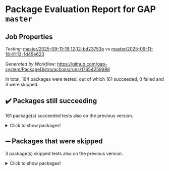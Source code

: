 # Package Evaluation Report for GAP `master`

## Job Properties

*Testing:* [master/2025-09-11-19:12:12-bd23753e](https://github.com/gap-system/PackageDistro/blob/data/reports/master/2025-09-11-19:12:12-bd23753e) vs [master/2025-09-11-18:41:13-1d45e623](https://github.com/gap-system/PackageDistro/blob/data/reports/master/2025-09-11-18:41:13-1d45e623)

*Generated by Workflow:* https://github.com/gap-system/PackageDistro/actions/runs/17654259988

In total, 164 packages were tested, out of which 161 succeeded, 0 failed and 3 were skipped.

## :heavy_check_mark: Packages still succeeding

161 package(s) succeeded tests also on the previous version.
<details><summary>Click to show packages!</summary>

- 4ti2interface 2024.11-01 [(success)](https://github.com/gap-system/PackageDistro/actions/runs/17654259988/job/50173445070)
- ace 5.7.0 [(success)](https://github.com/gap-system/PackageDistro/actions/runs/17654259988/job/50173445069)
- aclib 1.3.3 [(success)](https://github.com/gap-system/PackageDistro/actions/runs/17654259988/job/50173445101)
- agt 0.3.1 [(success)](https://github.com/gap-system/PackageDistro/actions/runs/17654259988/job/50173445096)
- alco 1.1.2 [(success)](https://github.com/gap-system/PackageDistro/actions/runs/17654259988/job/50173445082)
- alnuth 3.2.1 [(success)](https://github.com/gap-system/PackageDistro/actions/runs/17654259988/job/50173445078)
- anupq 3.3.2 [(success)](https://github.com/gap-system/PackageDistro/actions/runs/17654259988/job/50173445105)
- atlasrep 2.1.9 [(success)](https://github.com/gap-system/PackageDistro/actions/runs/17654259988/job/50173445087)
- autodoc 2025.05.09 [(success)](https://github.com/gap-system/PackageDistro/actions/runs/17654259988/job/50173445083)
- automata 1.16 [(success)](https://github.com/gap-system/PackageDistro/actions/runs/17654259988/job/50173445115)
- automgrp 1.3.3 [(success)](https://github.com/gap-system/PackageDistro/actions/runs/17654259988/job/50173445104)
- autpgrp 1.11.1 [(success)](https://github.com/gap-system/PackageDistro/actions/runs/17654259988/job/50173445109)
- cap 2025.08-03 [(success)](https://github.com/gap-system/PackageDistro/actions/runs/17654259988/job/50173445114)
- caratinterface 2.3.7 [(success)](https://github.com/gap-system/PackageDistro/actions/runs/17654259988/job/50173445099)
- cddinterface 2025.06.24 [(success)](https://github.com/gap-system/PackageDistro/actions/runs/17654259988/job/50173445102)
- circle 1.6.6 [(success)](https://github.com/gap-system/PackageDistro/actions/runs/17654259988/job/50173445094)
- classicpres 1.22 [(success)](https://github.com/gap-system/PackageDistro/actions/runs/17654259988/job/50173445147)
- cohomolo 1.6.11 [(success)](https://github.com/gap-system/PackageDistro/actions/runs/17654259988/job/50173445127)
- congruence 1.2.7 [(success)](https://github.com/gap-system/PackageDistro/actions/runs/17654259988/job/50173445116)
- corefreesub 0.6 [(success)](https://github.com/gap-system/PackageDistro/actions/runs/17654259988/job/50173445138)
- corelg 1.57 [(success)](https://github.com/gap-system/PackageDistro/actions/runs/17654259988/job/50173445123)
- crime 1.6 [(success)](https://github.com/gap-system/PackageDistro/actions/runs/17654259988/job/50173445173)
- crisp 1.4.8 [(success)](https://github.com/gap-system/PackageDistro/actions/runs/17654259988/job/50173445129)
- crypting 0.10.6 [(success)](https://github.com/gap-system/PackageDistro/actions/runs/17654259988/job/50173445150)
- cryst 4.1.29 [(success)](https://github.com/gap-system/PackageDistro/actions/runs/17654259988/job/50173445163)
- crystcat 1.1.10 [(success)](https://github.com/gap-system/PackageDistro/actions/runs/17654259988/job/50173445124)
- ctbllib 1.3.11 [(success)](https://github.com/gap-system/PackageDistro/actions/runs/17654259988/job/50173445160)
- cubefree 1.21 [(success)](https://github.com/gap-system/PackageDistro/actions/runs/17654259988/job/50173445119)
- curlinterface 2.4.2 [(success)](https://github.com/gap-system/PackageDistro/actions/runs/17654259988/job/50173445148)
- cvec 2.8.4 [(success)](https://github.com/gap-system/PackageDistro/actions/runs/17654259988/job/50173445149)
- datastructures 0.3.3 [(success)](https://github.com/gap-system/PackageDistro/actions/runs/17654259988/job/50173445168)
- deepthought 1.0.9 [(success)](https://github.com/gap-system/PackageDistro/actions/runs/17654259988/job/50173445194)
- design 1.8.2 [(success)](https://github.com/gap-system/PackageDistro/actions/runs/17654259988/job/50173445243)
- difsets 2.3.1 [(success)](https://github.com/gap-system/PackageDistro/actions/runs/17654259988/job/50173445253)
- digraphs 1.12.1 [(success)](https://github.com/gap-system/PackageDistro/actions/runs/17654259988/job/50173445188)
- edim 1.3.8 [(success)](https://github.com/gap-system/PackageDistro/actions/runs/17654259988/job/50173445141)
- example 4.4.1 [(success)](https://github.com/gap-system/PackageDistro/actions/runs/17654259988/job/50173445229)
- examplesforhomalg 2023.10-01 [(success)](https://github.com/gap-system/PackageDistro/actions/runs/17654259988/job/50173445135)
- factint 1.6.3 [(success)](https://github.com/gap-system/PackageDistro/actions/runs/17654259988/job/50173445182)
- ferret 1.0.15 [(success)](https://github.com/gap-system/PackageDistro/actions/runs/17654259988/job/50173445134)
- fga 1.5.0 [(success)](https://github.com/gap-system/PackageDistro/actions/runs/17654259988/job/50173445181)
- fining 1.5.6 [(success)](https://github.com/gap-system/PackageDistro/actions/runs/17654259988/job/50173445241)
- float 1.0.9 [(success)](https://github.com/gap-system/PackageDistro/actions/runs/17654259988/job/50173445208)
- format 1.4.4 [(success)](https://github.com/gap-system/PackageDistro/actions/runs/17654259988/job/50173445404)
- forms 1.2.13 [(success)](https://github.com/gap-system/PackageDistro/actions/runs/17654259988/job/50173445219)
- fplsa 1.2.7 [(success)](https://github.com/gap-system/PackageDistro/actions/runs/17654259988/job/50173445223)
- fr 2.4.13 [(success)](https://github.com/gap-system/PackageDistro/actions/runs/17654259988/job/50173445267)
- francy 2.0.3 [(success)](https://github.com/gap-system/PackageDistro/actions/runs/17654259988/job/50173445224)
- fwtree 1.3 [(success)](https://github.com/gap-system/PackageDistro/actions/runs/17654259988/job/50173445261)
- gapdoc 1.6.7 [(success)](https://github.com/gap-system/PackageDistro/actions/runs/17654259988/job/50173445216)
- gauss 2024.11-01 [(success)](https://github.com/gap-system/PackageDistro/actions/runs/17654259988/job/50173445273)
- gaussforhomalg 2024.08-01 [(success)](https://github.com/gap-system/PackageDistro/actions/runs/17654259988/job/50173445210)
- gbnp 1.1.0 [(success)](https://github.com/gap-system/PackageDistro/actions/runs/17654259988/job/50173445222)
- generalizedmorphismsforcap 2025.08-01 [(success)](https://github.com/gap-system/PackageDistro/actions/runs/17654259988/job/50173445254)
- genss 1.6.9 [(success)](https://github.com/gap-system/PackageDistro/actions/runs/17654259988/job/50173445250)
- gradedmodules 2024.12-01 [(success)](https://github.com/gap-system/PackageDistro/actions/runs/17654259988/job/50173445242)
- gradedringforhomalg 2024.07-01 [(success)](https://github.com/gap-system/PackageDistro/actions/runs/17654259988/job/50173445239)
- grape 4.9.3 [(success)](https://github.com/gap-system/PackageDistro/actions/runs/17654259988/job/50173445237)
- groupoids 1.79 [(success)](https://github.com/gap-system/PackageDistro/actions/runs/17654259988/job/50173445245)
- grpconst 2.6.5 [(success)](https://github.com/gap-system/PackageDistro/actions/runs/17654259988/job/50173445226)
- guarana 0.96.3 [(success)](https://github.com/gap-system/PackageDistro/actions/runs/17654259988/job/50173445228)
- guava 3.20 [(success)](https://github.com/gap-system/PackageDistro/actions/runs/17654259988/job/50173445238)
- hap 1.70 [(success)](https://github.com/gap-system/PackageDistro/actions/runs/17654259988/job/50173445233)
- hapcryst 0.1.15 [(success)](https://github.com/gap-system/PackageDistro/actions/runs/17654259988/job/50173445281)
- hecke 1.5.4 [(success)](https://github.com/gap-system/PackageDistro/actions/runs/17654259988/job/50173445252)
- help 4.0 [(success)](https://github.com/gap-system/PackageDistro/actions/runs/17654259988/job/50173445213)
- homalg 2024.01-01 [(success)](https://github.com/gap-system/PackageDistro/actions/runs/17654259988/job/50173445287)
- homalgtocas 2025.08-01 [(success)](https://github.com/gap-system/PackageDistro/actions/runs/17654259988/job/50173445272)
- ibnp 0.17 [(success)](https://github.com/gap-system/PackageDistro/actions/runs/17654259988/job/50173445279)
- idrel 2.48 [(success)](https://github.com/gap-system/PackageDistro/actions/runs/17654259988/job/50173445249)
- images 1.3.3 [(success)](https://github.com/gap-system/PackageDistro/actions/runs/17654259988/job/50173445256)
- inducereduce 1.1 [(success)](https://github.com/gap-system/PackageDistro/actions/runs/17654259988/job/50173445251)
- intpic 0.4.0 [(success)](https://github.com/gap-system/PackageDistro/actions/runs/17654259988/job/50173445240)
- io 4.9.3 [(success)](https://github.com/gap-system/PackageDistro/actions/runs/17654259988/job/50173445282)
- io_forhomalg 2023.02-04 [(success)](https://github.com/gap-system/PackageDistro/actions/runs/17654259988/job/50173445265)
- irredsol 1.4.4 [(success)](https://github.com/gap-system/PackageDistro/actions/runs/17654259988/job/50173445295)
- json 2.2.3 [(success)](https://github.com/gap-system/PackageDistro/actions/runs/17654259988/job/50173445269)
- jupyterkernel 1.5.1 [(success)](https://github.com/gap-system/PackageDistro/actions/runs/17654259988/job/50173445264)
- jupyterviz 1.5.6 [(success)](https://github.com/gap-system/PackageDistro/actions/runs/17654259988/job/50173445308)
- kan 1.37 [(success)](https://github.com/gap-system/PackageDistro/actions/runs/17654259988/job/50173445268)
- kbmag 1.5.11 [(success)](https://github.com/gap-system/PackageDistro/actions/runs/17654259988/job/50173445209)
- laguna 3.9.7 [(success)](https://github.com/gap-system/PackageDistro/actions/runs/17654259988/job/50173445290)
- liealgdb 2.2.1 [(success)](https://github.com/gap-system/PackageDistro/actions/runs/17654259988/job/50173445235)
- liepring 2.9.1 [(success)](https://github.com/gap-system/PackageDistro/actions/runs/17654259988/job/50173445270)
- liering 2.4.2 [(success)](https://github.com/gap-system/PackageDistro/actions/runs/17654259988/job/50173445259)
- linearalgebraforcap 2025.08-02 [(success)](https://github.com/gap-system/PackageDistro/actions/runs/17654259988/job/50173445231)
- lins 0.9 [(success)](https://github.com/gap-system/PackageDistro/actions/runs/17654259988/job/50173445278)
- localizeringforhomalg 2023.10-01 [(success)](https://github.com/gap-system/PackageDistro/actions/runs/17654259988/job/50173445292)
- loops 3.4.4 [(success)](https://github.com/gap-system/PackageDistro/actions/runs/17654259988/job/50173445293)
- lpres 1.1.1 [(success)](https://github.com/gap-system/PackageDistro/actions/runs/17654259988/job/50173445320)
- majoranaalgebras 1.5.2 [(success)](https://github.com/gap-system/PackageDistro/actions/runs/17654259988/job/50173445325)
- mapclass 1.4.6 [(success)](https://github.com/gap-system/PackageDistro/actions/runs/17654259988/job/50173445313)
- matgrp 0.72 [(success)](https://github.com/gap-system/PackageDistro/actions/runs/17654259988/job/50173445309)
- matricesforhomalg 2025.09-01 [(success)](https://github.com/gap-system/PackageDistro/actions/runs/17654259988/job/50173445271)
- modisom 3.0.0 [(success)](https://github.com/gap-system/PackageDistro/actions/runs/17654259988/job/50173445303)
- modulepresentationsforcap 2025.08-02 [(success)](https://github.com/gap-system/PackageDistro/actions/runs/17654259988/job/50173445276)
- modules 2024.12-01 [(success)](https://github.com/gap-system/PackageDistro/actions/runs/17654259988/job/50173445618)
- monoidalcategories 2025.08-02 [(success)](https://github.com/gap-system/PackageDistro/actions/runs/17654259988/job/50173445326)
- nconvex 2024.12-01 [(success)](https://github.com/gap-system/PackageDistro/actions/runs/17654259988/job/50173445331)
- nilmat 1.4.2 [(success)](https://github.com/gap-system/PackageDistro/actions/runs/17654259988/job/50173445318)
- nock 1.5 [(success)](https://github.com/gap-system/PackageDistro/actions/runs/17654259988/job/50173445324)
- normalizinterface 1.4.1 [(success)](https://github.com/gap-system/PackageDistro/actions/runs/17654259988/job/50173445300)
- nq 2.5.11 [(success)](https://github.com/gap-system/PackageDistro/actions/runs/17654259988/job/50173445333)
- numericalsgps 1.4.0 [(success)](https://github.com/gap-system/PackageDistro/actions/runs/17654259988/job/50173445312)
- openmath 11.5.3 [(success)](https://github.com/gap-system/PackageDistro/actions/runs/17654259988/job/50173445370)
- orb 5.0.1 [(success)](https://github.com/gap-system/PackageDistro/actions/runs/17654259988/job/50173445337)
- packagemanager 1.6.3 [(success)](https://github.com/gap-system/PackageDistro/actions/runs/17654259988/job/50173445360)
- patternclass 2.4.5 [(success)](https://github.com/gap-system/PackageDistro/actions/runs/17654259988/job/50173445355)
- permut 2.0.5 [(success)](https://github.com/gap-system/PackageDistro/actions/runs/17654259988/job/50173445327)
- polenta 1.3.11 [(success)](https://github.com/gap-system/PackageDistro/actions/runs/17654259988/job/50173445398)
- polycyclic 2.17 [(success)](https://github.com/gap-system/PackageDistro/actions/runs/17654259988/job/50173445361)
- polymaking 0.8.7 [(success)](https://github.com/gap-system/PackageDistro/actions/runs/17654259988/job/50173445329)
- primgrp 4.0.0 [(success)](https://github.com/gap-system/PackageDistro/actions/runs/17654259988/job/50173445340)
- profiling 2.6.2 [(success)](https://github.com/gap-system/PackageDistro/actions/runs/17654259988/job/50173445347)
- qdistrnd 0.9.5 [(success)](https://github.com/gap-system/PackageDistro/actions/runs/17654259988/job/50173445321)
- qpa 1.35 [(success)](https://github.com/gap-system/PackageDistro/actions/runs/17654259988/job/50173445304)
- quagroup 1.8.4 [(success)](https://github.com/gap-system/PackageDistro/actions/runs/17654259988/job/50173445366)
- radiroot 2.9 [(success)](https://github.com/gap-system/PackageDistro/actions/runs/17654259988/job/50173445451)
- rcwa 4.7.1 [(success)](https://github.com/gap-system/PackageDistro/actions/runs/17654259988/job/50173445332)
- rds 1.8 [(success)](https://github.com/gap-system/PackageDistro/actions/runs/17654259988/job/50173445319)
- recog 1.4.4 [(success)](https://github.com/gap-system/PackageDistro/actions/runs/17654259988/job/50173445335)
- repndecomp 1.3.0 [(success)](https://github.com/gap-system/PackageDistro/actions/runs/17654259988/job/50173445351)
- repsn 3.1.2 [(success)](https://github.com/gap-system/PackageDistro/actions/runs/17654259988/job/50173445352)
- resclasses 4.7.3 [(success)](https://github.com/gap-system/PackageDistro/actions/runs/17654259988/job/50173445348)
- ringsforhomalg 2024.11-02 [(success)](https://github.com/gap-system/PackageDistro/actions/runs/17654259988/job/50173445364)
- sco 2023.08-01 [(success)](https://github.com/gap-system/PackageDistro/actions/runs/17654259988/job/50173445376)
- scscp 2.4.4 [(success)](https://github.com/gap-system/PackageDistro/actions/runs/17654259988/job/50173445369)
- semigroups 5.5.4 [(success)](https://github.com/gap-system/PackageDistro/actions/runs/17654259988/job/50173445353)
- sglppow 2.4 [(success)](https://github.com/gap-system/PackageDistro/actions/runs/17654259988/job/50173445377)
- sgpviz 0.999.6 [(success)](https://github.com/gap-system/PackageDistro/actions/runs/17654259988/job/50173445426)
- simpcomp 2.1.14 [(success)](https://github.com/gap-system/PackageDistro/actions/runs/17654259988/job/50173445388)
- singular 2025.08.26 [(success)](https://github.com/gap-system/PackageDistro/actions/runs/17654259988/job/50173445350)
- sl2reps 1.1 [(success)](https://github.com/gap-system/PackageDistro/actions/runs/17654259988/job/50173445354)
- sla 1.6.2 [(success)](https://github.com/gap-system/PackageDistro/actions/runs/17654259988/job/50173445419)
- smallantimagmas 0.4.1 [(success)](https://github.com/gap-system/PackageDistro/actions/runs/17654259988/job/50173445385)
- smallgrp 1.5.4 [(success)](https://github.com/gap-system/PackageDistro/actions/runs/17654259988/job/50173445415)
- smallsemi 0.7.2 [(success)](https://github.com/gap-system/PackageDistro/actions/runs/17654259988/job/50173445418)
- sonata 2.9.6 [(success)](https://github.com/gap-system/PackageDistro/actions/runs/17654259988/job/50173445367)
- sophus 1.27 [(success)](https://github.com/gap-system/PackageDistro/actions/runs/17654259988/job/50173445383)
- sotgrps 1.3 [(success)](https://github.com/gap-system/PackageDistro/actions/runs/17654259988/job/50173445390)
- spinsym 1.5.2 [(success)](https://github.com/gap-system/PackageDistro/actions/runs/17654259988/job/50173445387)
- standardff 1.0 [(success)](https://github.com/gap-system/PackageDistro/actions/runs/17654259988/job/50173445427)
- symbcompcc 1.3.2 [(success)](https://github.com/gap-system/PackageDistro/actions/runs/17654259988/job/50173445401)
- thelma 1.3 [(success)](https://github.com/gap-system/PackageDistro/actions/runs/17654259988/job/50173445453)
- tomlib 1.2.11 [(success)](https://github.com/gap-system/PackageDistro/actions/runs/17654259988/job/50173445439)
- toolsforhomalg 2025.05-01 [(success)](https://github.com/gap-system/PackageDistro/actions/runs/17654259988/job/50173445395)
- toric 1.9.6 [(success)](https://github.com/gap-system/PackageDistro/actions/runs/17654259988/job/50173445382)
- transgrp 3.6.5 [(success)](https://github.com/gap-system/PackageDistro/actions/runs/17654259988/job/50173445436)
- typeset 1.2.3 [(success)](https://github.com/gap-system/PackageDistro/actions/runs/17654259988/job/50173445421)
- ugaly 4.1.3 [(success)](https://github.com/gap-system/PackageDistro/actions/runs/17654259988/job/50173445458)
- unipot 1.6 [(success)](https://github.com/gap-system/PackageDistro/actions/runs/17654259988/job/50173445461)
- unitlib 5.0.0 [(success)](https://github.com/gap-system/PackageDistro/actions/runs/17654259988/job/50173445454)
- utils 0.92 [(success)](https://github.com/gap-system/PackageDistro/actions/runs/17654259988/job/50173445416)
- uuid 0.7 [(success)](https://github.com/gap-system/PackageDistro/actions/runs/17654259988/job/50173445435)
- walrus 0.9991 [(success)](https://github.com/gap-system/PackageDistro/actions/runs/17654259988/job/50173445414)
- wedderga 4.11.1 [(success)](https://github.com/gap-system/PackageDistro/actions/runs/17654259988/job/50173445473)
- wpe 0.8 [(success)](https://github.com/gap-system/PackageDistro/actions/runs/17654259988/job/50173445501)
- xmod 2.95 [(success)](https://github.com/gap-system/PackageDistro/actions/runs/17654259988/job/50173445446)
- xmodalg 1.32 [(success)](https://github.com/gap-system/PackageDistro/actions/runs/17654259988/job/50173445449)
- yangbaxter 0.10.7 [(success)](https://github.com/gap-system/PackageDistro/actions/runs/17654259988/job/50173445397)
- zeromqinterface 0.17 [(success)](https://github.com/gap-system/PackageDistro/actions/runs/17654259988/job/50173445432)
</details>

## :heavy_minus_sign: Packages that were skipped

3 package(s) skipped tests also on the previous version.
<details><summary>Click to show packages!</summary>

- browse 1.8.21 [(skipped)](https://github.com/gap-system/PackageDistro/actions/runs/17654259988/job/50172795293)
- itc 1.5.1 [(skipped)](https://github.com/gap-system/PackageDistro/actions/runs/17654259988/job/50172795293)
- xgap 4.32 [(skipped)](https://github.com/gap-system/PackageDistro/actions/runs/17654259988/job/50172795293)
</details>

